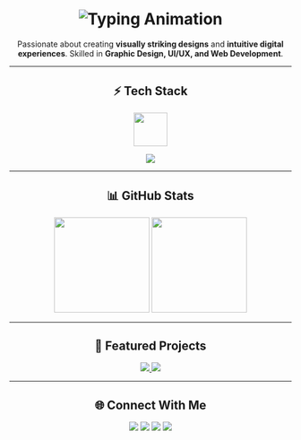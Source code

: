 <!-- Profile Header -->
<h1 align="center">
  <img src="https://readme-typing-svg.herokuapp.com?font=Orbitron&size=38&duration=3000&color=FF4CFF&center=true&vCenter=true&width=600&height=70&lines=Hi%2C+I'm+Lethabo+Semenya;Graphic+Designer+%7C+UI%2FUX+Designer;Frontend+Developer+%7C+Creative+Thinker" alt="Typing Animation" />
</h1>

<!-- About Section -->
<p align="center">
  Passionate about creating <b>visually striking designs</b> and <b>intuitive digital experiences</b>.  
  Skilled in <b>Graphic Design, UI/UX, and Web Development</b>.  
</p>

---

<!-- Animated Tech Icons -->
<h2 align="center">⚡ Tech Stack</h2>

<p align="center">
  <img src="https://skillicons.dev/icons?i=html,css,js,react,tailwind,figma,blender,photoshop,github" height="60" />
</p>

<p align="center">
  <img src="https://github-widgetbox.vercel.app/api/skills?languages=js,html,css,java,react&theme=darkmode&animation=wave" />
</p>

---

<!-- Stats Section -->
<h2 align="center">📊 GitHub Stats</h2>

<p align="center">
  <img src="https://github-readme-stats.vercel.app/api?username=Leethabo27&show_icons=true&theme=radical" height="170" />
  <img src="https://github-readme-streak-stats.herokuapp.com?user=Leethabo27&theme=radical&hide_border=false" height="170" />
</p>

---

<!-- Projects Section -->
<h2 align="center">🚀 Featured Projects</h2>

<p align="center">
  <a href="https://github.com/Leethabo27/mood-productivity-tracker">
    <img src="https://github-readme-stats.vercel.app/api/pin/?username=Leethabo27&repo=mood-productivity-tracker&theme=radical" />
  </a>
  <a href="https://github.com/Leethabo27/Lethaflix-clone">
    <img src="https://github-readme-stats.vercel.app/api/pin/?username=Leethabo27&repo=Lethaflix-clone&theme=radical" />
  </a>
</p>

---

<!-- Contact Section -->
<h2 align="center">🌐 Connect With Me</h2>

<p align="center">
  <a href="mailto:lethabosemenya13@gmail.com"><img src="https://img.shields.io/badge/Email-FF4CFF?style=for-the-badge&logo=gmail&logoColor=white" /></a>
  <a href="https://linkedin.com/in/lethabo-semenya"><img src="https://img.shields.io/badge/LinkedIn-1DA1F2?style=for-the-badge&logo=linkedin&logoColor=white" /></a>
  <a href="https://twitter.com/Leethabo27"><img src="https://img.shields.io/badge/Twitter-00acee?style=for-the-badge&logo=twitter&logoColor=white" /></a>
  <a href="https://lethabosemenya.myportfolio.com"><img src="https://img.shields.io/badge/Portfolio-FF6F61?style=for-the-badge&logo=adobe&logoColor=white" /></a>
</p>





